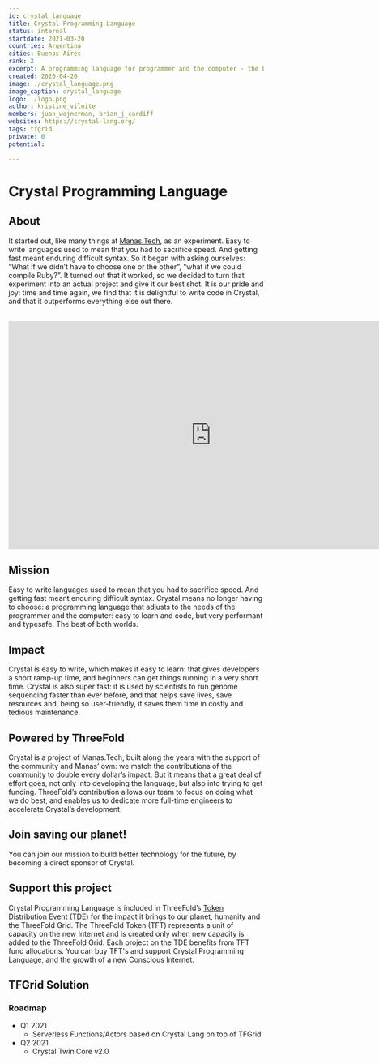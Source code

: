 ```yaml
---
id: crystal_language
title: Crystal Programming Language
status: internal
startdate: 2021-03-20
countries: Argentina
cities: Buenos Aires
rank: 2
excerpt: A programming language for programmer and the computer - the best of both worlds.
created: 2020-04-20
image: ./crystal_language.png
image_caption: crystal_language
logo: ./logo.png
author: kristine_vilnite
members: juan_wajnerman, brian_j_cardiff
websites: https://crystal-lang.org/
tags: tfgrid
private: 0
potential:

---
```



# Crystal Programming Language

## About

It started out, like many things at [Manas.Tech](https://manas.tech/), as an experiment. Easy to write languages used to mean that you had to sacrifice speed. And getting fast meant enduring difficult syntax. So it began with asking ourselves: “What if we didn’t have to choose one or the other”, “what if we could compile Ruby?”. It turned out that it worked, so we decided to turn that experiment into an actual project and give it our best shot. It is our pride and joy: time and time again, we find that it is delightful to write code in Crystal, and that it outperforms everything else out there.

<BR>

<iframe src="https://player.vimeo.com/video/65515595" width="800" height="450" frameborder="0" allow="autoplay; fullscreen" allowfullscreen></iframe>

<BR>


## Mission

Easy to write languages used to mean that you had to sacrifice speed. And getting fast meant enduring difficult syntax. Crystal means no longer having to choose: a programming language that adjusts to the needs of the programmer and the computer: easy to learn and code, but very performant and typesafe. The best of both worlds.

## Impact

Crystal is easy to write, which makes it easy to learn: that gives developers a short ramp-up time, and beginners can get things running in a very short time. Crystal is also super fast: it is used by scientists to run genome sequencing faster than ever before, and that helps save lives, save resources and, being so user-friendly, it saves them time in costly and tedious maintenance.

## Powered by ThreeFold

Crystal is a project of Manas.Tech, built along the years with the support of the community and Manas’ own: we match the contributions of the community to double every dollar’s impact. But it means that a great deal of effort goes, not only into developing the language, but also into trying to get funding. ThreeFold’s contribution allows our team to focus on doing what we do best, and enables us to dedicate more full-time engineers to accelerate Crystal’s development.

## Join saving our planet!

You can join our mission to build better technology for the future, by becoming a direct sponsor of Crystal.

## Support this project

Crystal Programming Language is included in ThreeFold’s [Token Distribution Event (TDE)](https://wiki.threefold.io/#/tdeoverview)</a> for the impact it brings to our planet, humanity and the ThreeFold Grid.
The ThreeFold Token (TFT) represents a unit of capacity on the new Internet and is created only when new capacity is added to the ThreeFold Grid.
Each project on the TDE benefits from TFT fund allocations. You can buy TFT's and support Crystal Programming Language, and the growth of a new Conscious Internet.


## TFGrid Solution

### Roadmap

- Q1 2021
  - Serverless Functions/Actors based on Crystal Lang on top of TFGrid
- Q2 2021
  - Crystal Twin Core v2.0
